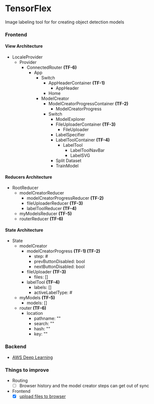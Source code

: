 # TensorFlex
Image labeling tool for for creating object detection models

### Frontend

#### View Architecture

* LocaleProvider
  * Provider
    * ConnectedRouter **(TF-6)**
      * App
        * Switch
          * AppHeaderContainer **(TF-1)**
            * AppHeader
          * Home
        * ModelCreator
          * ModelCreatorProgressContainer **(TF-2)**
            * ModelCreatorProgress
          * Switch
            * ModelExplorer
            * FileUploaderContainer **(TF-3)**
              * FileUploader
            * LabelSpecifier
            * LabelToolContainer **(TF-4)**
              * LabelTool
                * LabelToolNavBar
                * LabelSVG
            * Split Dataset
            * TrainModel

#### Reducers Architecture

* RootReducer
  * modelCreatorReducer
    * modelCreatorProgressReducer **(TF-2)**
    * fileUploaderReducer **(TF-3)**
    * labelToolReducer **(TF-4)**
  * myModelsReducer **(TF-5)**
  * routerReducer **(TF-6)**

#### State Architecture

* State
  * modelCreator
    * modelCreatorProgress **(TF-1) (TF-2)**
      * step: #
      * prevButtonDisabled: bool
      * nextButtonDisabled: bool
    * fileUploader **(TF-3)**
      * files: []
    * labelTool **(TF-4)**
      * labels: []
      * activeLabelType: #
  * myModels **(TF-5)**
    * models: []
  * router **(TF-6)**
    * location
      * pathname: ""
      * search: ""
      * hash: ""
      * key: ""

### Backend

  * [AWS Deep Learning](https://aws.amazon.com/documentation/dlami/)

### Things to improve

* Routing
  - [ ] Browser history and the model creator steps can get out of sync
* Frontend
  - [X] [upload files to browser](https://scotch.io/tutorials/use-the-html5-file-api-to-work-with-files-locally-in-the-browser)
